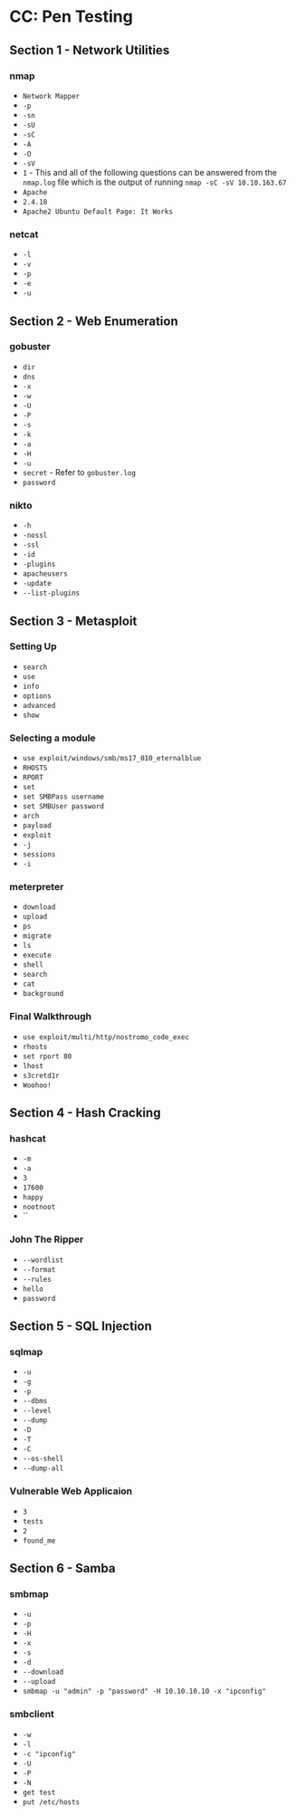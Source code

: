 # CC: Pen Testing

## Section 1 - Network Utilities

### nmap

* `Network Mapper`
* `-p`
* `-sn`
* `-sU`
* `-sC`
* `-A`
* `-O`
* `-sV`
* `1` - This and all of the following questions can be answered from the `nmap.log` file which is the output of running `nmap -sC -sV 10.10.163.67`
* `Apache`
* `2.4.18`
* `Apache2 Ubuntu Default Page: It Works`

### netcat

* `-l`
* `-v`
* `-p`
* `-e`
* `-u`

## Section 2 - Web Enumeration

### gobuster

* `dir`
* `dns`
* `-x`
* `-w`
* `-U`
* `-P`
* `-s`
* `-k`
* `-a`
* `-H`
* `-u`
* `secret` - Refer to `gobuster.log`
* `password`

### nikto

* `-h`
* `-nossl`
* `-ssl`
* `-id`
* `-plugins`
* `apacheusers`
* `-update`
* `--list-plugins`

## Section 3 - Metasploit

### Setting Up

* `search`
* `use`
* `info`
* `options`
* `advanced`
* `show`

### Selecting a module

* `use exploit/windows/smb/ms17_010_eternalblue`
* `RHOSTS`
* `RPORT`
* `set`
* `set SMBPass username`
* `set SMBUser password`
* `arch`
* `payload`
* `exploit`
* `-j`
* `sessions`
* `-i`

### meterpreter

* `download`
* `upload`
* `ps`
* `migrate`
* `ls`
* `execute`
* `shell`
* `search`
* `cat`
* `background`

### Final Walkthrough
* `use exploit/multi/http/nostromo_code_exec`
* `rhosts`
* `set rport 80`
* `lhost`
* `s3cretd1r`
* `Woohoo!`

## Section 4 - Hash Cracking

### hashcat

* `-m`
* `-a`
* `3`
* `17600`
* `happy`
* `nootnoot`
* ``

### John The Ripper

* `--wordlist`
* `--format`
* `--rules`
* `hello`
* `password`

## Section 5 - SQL Injection

### sqlmap

* `-u`
* `-g`
* `-p`
* `--dbms`
* `--level`
* `--dump`
* `-D`
* `-T`
* `-C`
* `--os-shell`
* `--dump-all`

### Vulnerable Web Applicaion

* `3`
* `tests`
* `2`
* `found_me`

## Section 6 - Samba

### smbmap

* `-u`
* `-p`
* `-H`
* `-x`
* `-s`
* `-d`
* `--download`
* `--upload`
* `smbmap -u "admin" -p "password" -H 10.10.10.10 -x "ipconfig"`

### smbclient

* `-w`
* `-l`
* `-c "ipconfig"`
* `-U`
* `-P`
* `-N`
* `get test`
* `put /etc/hosts`